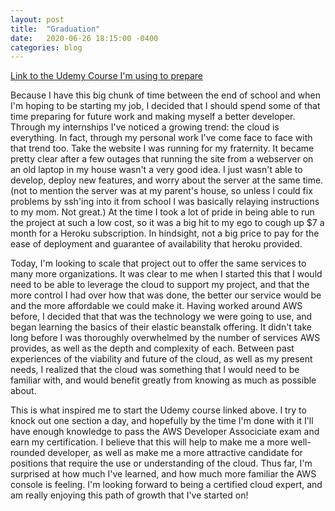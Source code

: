 ```yaml
---
layout: post
title:  "Graduation"
date:   2020-06-26 18:15:00 -0400
categories: blog
---
```


[Link to the Udemy Course I'm using to prepare](https://www.udemy.com/course/aws-certified-developer-associate-dva-c01/)

Because I have this big chunk of time between the end of school and when I'm hoping to be starting my job, I decided that I should spend some of that time preparing for future work and making myself a better developer.  Through my internships I've noticed a growing trend:  the cloud is everything.  In fact, through my personal work I've come face to face with that trend too.  Take the website I was running for my fraternity.  It became pretty clear after a few outages that running the site from a webserver on an old laptop in my house wasn't a very good idea.  I just wasn't able to develop, deploy new features, and worry about the server at the same time. (not to mention the server was at my parent's house, so unless I could fix problems by ssh'ing into it from school I was basically relaying instructions to my mom.  Not great.)  At the time I took a lot of pride in being able to run the project at such a low cost, so it was a big hit to my ego to cough up $7 a month for a Heroku subscription.  In hindsight, not a big price to pay for the ease of deployment and guarantee of availability that heroku provided.

Today, I'm looking to scale that project out to offer the same services to many more organizations.  It was clear to me when I started this that I would need to be able to leverage the cloud to support my project, and that the more control I had over how that was done, the better our service would be and the more affordable we could make it.  Having worked around AWS before, I decided that that was the technology we were going to use, and began learning the basics of their elastic beanstalk offering.  It didn't take long before I was thoroughly overwhelmed by the number of services AWS provides, as well as the depth and complexity of each.  Between past experiences of the viability and future of the cloud, as well as my present needs, I realized that the cloud was something that I would need to be familiar with, and would benefit greatly from knowing as much as possible about.

This is what inspired me to start the Udemy course linked above.  I try to knock out one section a day, and hopefully by the time I'm done with it I'll have enough knowledge to pass the AWS Developer Associciate exam and earn my certification.  I believe that this will help to make me a more well-rounded developer, as well as make me a more attractive candidate for positions that require the use or understanding of the cloud.  Thus far, I'm surprised at how much I've learned, and how much more familiar the AWS console is feeling.  I'm looking forward to being a certified cloud expert, and am really enjoying this path of growth that I've started on!